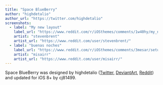 ```yaml
---
title: "Space BlueBerry"
author: "highdetalio"
author_url: "https://twitter.com/highdetalio"
screenshots:
  - label: "My new layout"
    label_url: "https://www.reddit.com/r/iOSthemes/comments/1w40hy/my_new_layout_pics_in_description/"
    artist: "stevenbrent"
    artist_url: "https://www.reddit.com/user/stevenbrent/"
  - label: "buenas noches"
    label_url: "https://www.reddit.com/r/iOSthemes/comments/3mesar/setup_buenas_noches/cvud0jc/"
    artist: "misairr"
    artist_url: "https://www.reddit.com/user/misairr/"
---
```


Space BlueBerry was designed by highdetalio ([Twitter](https://twitter.com/highdetalio/), [DeviantArt](https://www.deviantart.com/highdetalio), [Reddit](https://www.reddit.com/user/highdetalio)) and updated for iOS 8+ by cj81499.
